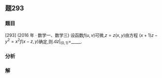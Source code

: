 ## 题293
### 题目
[293] (2016 年 · 数学一、数学三) 设函数$f( {u, v})$可微,$z = z( {x, y})$由方程
$( {x + 1}) z - {y}^{2} = {x}^{2}f( {x - z, y})$确定,则${. \mathrm{d}z| }_{( 0,1) } =$_____.
### 分析

### 解